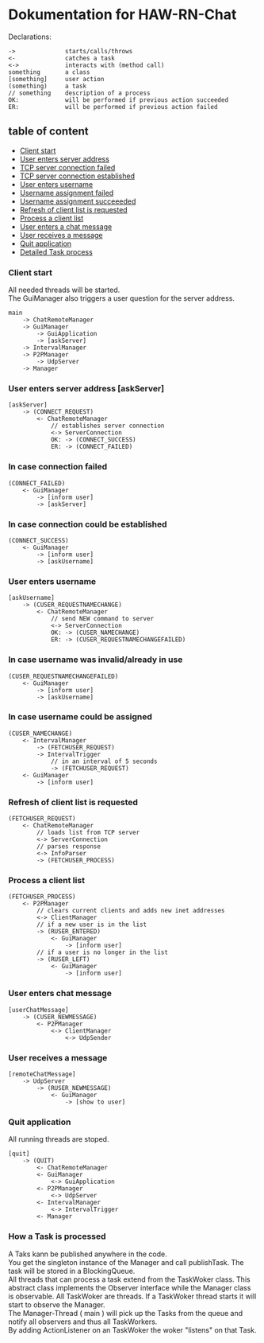 # Dokumentation for HAW-RN-Chat

Declarations:

```
->				starts/calls/throws
<-				catches a task
<->				interacts with (method call)
something		a class
[something]		user action
(something)		a task
// something    description of a process
OK:				will be performed if previous action succeeded
ER:				will be performed if previous action failed
```

## table of content

* [Client start](#start)
* [User enters server address](#askServer)
* [TCP server connection failed](#CONNECT_FAILED)
* [TCP server connection established](#CONNECT_SUCCESS)
* [User enters username](#askUsername)
* [Username assignment failed](CUSER_REQUESTNAMECHANGEFAILED)
* [Username assignment succeeeded](#CUSER_NAMECHANGE)
* [Refresh of client list is requested](#FETCHUSER_REQUEST)
* [Process a client list](#FETCHUSER_PROCESS)
* [User enters a chat message](#userChatMessage)
* [User receives a message](#remoteChatMessage)
* [Quit application](#QUIT)
* [Detailed Task process](#HowToTask)

### <a name="start"></a> Client start

All needed threads will be started.<br>
The GuiManager also triggers a user question for the server address.

```
main
	-> ChatRemoteManager
	-> GuiManager
		-> GuiApplication
		-> [askServer]
	-> IntervalManager
	-> P2PManager
		-> UdpServer
	-> Manager
```

### <a name="askServer"></a> User enters server address [askServer]

```
[askServer]
	-> (CONNECT_REQUEST)
		<- ChatRemoteManager
			// establishes server connection
			<-> ServerConnection
			OK: -> (CONNECT_SUCCESS)
			ER: -> (CONNECT_FAILED)
```

### <a name="CONNECT_FAILED"></a> In case connection failed

```
(CONNECT_FAILED)
	<- GuiManager
		-> [inform user]
		-> [askServer]
```

### <a name="CONNECT_SUCCESS"></a> In case connection could be established

```
(CONNECT_SUCCESS)
	<- GuiManager
		-> [inform user]
		-> [askUsername]
```

### <a name="askUsername"></a> User enters username

```
[askUsername]
	-> (CUSER_REQUESTNAMECHANGE)
		<- ChatRemoteManager
			// send NEW command to server
			<-> ServerConnection
			OK: -> (CUSER_NAMECHANGE)
			ER: -> (CUSER_REQUESTNAMECHANGEFAILED)
```

### <a name="CUSER_REQUESTNAMECHANGEFAILED"></a> In case username was invalid/already in use

```
(CUSER_REQUESTNAMECHANGEFAILED)
	<- GuiManager
		-> [inform user]
		-> [askUsername]
```

### <a name="CUSER_NAMECHANGE"></a> In case username could be assigned

```
(CUSER_NAMECHANGE)
	<- IntervalManager
		-> (FETCHUSER_REQUEST)
		-> IntervalTrigger
			// in an interval of 5 seconds
			-> (FETCHUSER_REQUEST)
	<- GuiManager
		-> [inform user]
```

### <a name="FETCHUSER_REQUEST"></a> Refresh of client list is requested

```
(FETCHUSER_REQUEST)
	<- ChatRemoteManager
		// loads list from TCP server
		<-> ServerConnection
		// parses response
		<-> InfoParser
		-> (FETCHUSER_PROCESS)
```

### <a name="FETCHUSER_PROCESS"></a> Process a client list

```
(FETCHUSER_PROCESS)
	<- P2PManager
		// clears current clients and adds new inet addresses
		<-> ClientManager
		// if a new user is in the list
		-> (RUSER_ENTERED)
			<- GuiManager
				-> [inform user]
		// if a user is no longer in the list
		-> (RUSER_LEFT)
			<- GuiManager
				-> [inform user]
```

### <a name="userChatMessage"></a> User enters chat message

```
[userChatMessage]
	-> (CUSER_NEWMESSAGE)
		<- P2PManager
			<-> ClientManager
				<-> UdpSender
```

### <a name="remoteChatMessage"></a> User receives a message

```
[remoteChatMessage]
	-> UdpServer
		-> (RUSER_NEWMESSAGE)
			<- GuiManager
				-> [show to user]
```

### <a name="QUIT"></a> Quit application

All running threads are stoped.

```
[quit]
	-> (QUIT)
		<- ChatRemoteManager
		<- GuiManager
			<-> GuiApplication
		<- P2PManager
			<-> UdpServer
		<- IntervalManager
			<-> IntervalTrigger
		<- Manager
```

### <a name="HowToTask"></a> How a Task is processed

A Taks kann be published anywhere in the code.<br>
You get the singleton instance of the Manager and call publishTask. The task will be stored in a BlockingQueue.<br>
All threads that can process a task extend from the TaskWoker class. This abstract class implements the Observer interface while the Manager class is observable. All TaskWoker are threads. If a TaskWoker thread starts it will start to observe the Manager.<br>
The Manager-Thread ( main ) will pick up the Tasks from the queue and notify all observers and thus all TaskWorkers.<br>
By adding ActionListener on an TaskWoker the woker "listens" on that Task.